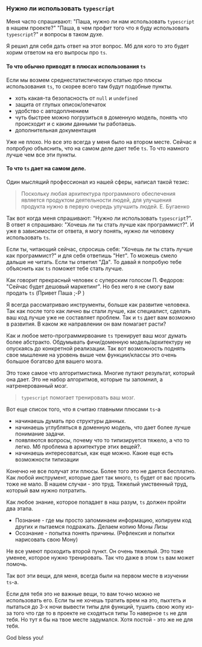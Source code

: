 ### Нужно ли использовать `typescript`

Меня часто спрашивают:
"Паша, нужно ли нам использовать `typescript` в нашем проекте?"
"Паша, в чем профит того что я буду использовать `typescript`?"
и вопросы в таком духе.

Я решил для себя дать ответ на этот вопрос.
Мб для кого то это будет хорим ответом на его выпросы про `ts`.


####  То что обычно приводят в плюсах использования `ts`
Если мы возмем среднестатистическую статью про плюсы использования `ts`,
то скорее всего там будут подобные пункты.
* хоть какая-та безопасность от `null` и `undefined`
* защита от глупых описок/опечаток
* удобство с автодоплнением
* чуть быстрее можно погрузиться в доменную модель, понять что происходит и с каким данными ты работаешь.
* дополнительная документация

Уже не плохо.
Но все это всегда у меня было на втором месте.
Сейчас я попробую объяснить, что на самом деле дает тебе `ts`.
То что намного лучше чем все эти пункты.

#### То что `ts` дает на самом деле.
Один мыслящий профессионал из нашей сферы, написал такой тезис:

> Поскольку любая архитектура программного обеспечения является продуктом деятельности людей, для улучшения продукта нужно в первую очередь улучшить людей.
Е. Бугаенко

Так вот когда меня спрашивают: "Нужно ли использовать `typescript`?".
В ответ я спрашиваю: "Хочешь ли ты стать лучше как программист?".
И уже в зависимости от ответа, я могу понять, нужно ли человеку использовать `ts`.

Если ты, читающий сейчас, спросишь себя: "Хочешь ли ты стать лучше как программист?" и для себя ответишь "Нет". То можешь смело дальше не читать. Если ты ответил "Да". То давай я попробую тебе объяснить как `ts` поможет тебе стать лучше.

Как говорит прекрасный человек с суперским голосом П. Федоров: "Сейчас будет дешовый маркетинг". Но без него я не смогу вам продать `ts` (Привет Паша ;-P )

Я всегда рассматриваю инструменты, больше как развитие человека.
Так как после того как лично вы стали лучше, как специалист, сделать ваш код лучше уже не составляет проблем.
Так и `ts` дает вам возможно в развития.
В каком же направлении он вам помагает расти?

Как и любое мето-программирвоание `ts` тренирует ваш мозг думать более абстракто.
Обдумывать фичи/доменную модель/архитектуру не опускаясь до конкретной реализации.
Так вот возможность поднять свое мышление на уровень выше чем функции/классы это очень большое богатсво для вашего мозга.

Это тоже самое что алгоритмистика. Многие путают результат, который она дает.
Это не набор алгоритмов, которые ты запомнил, а натренерованный мозг.

> `typescript` помогает тренировать ваш мозг.

Вот еще список того, что я считаю главными плюсами `ts`-а
* начинаешь думать про структуры данных.
* начинаешь углубляться в доменную модель, что дает более лучше понимание задачи.
* появляются вопросы, почему что то типизируется тяжело, а что то легко. Мб проблема в архитектуре этих вещей?.
* начинаешь интересоватсья, как еще можно. Какие еще есть возможности типизации

Конечно не все получат эти плюсы.
Более того это не дается бесплатно. 
Как любой инструмент, которые дает так много, `ts` будет от вас просить тоже не мало.
В нашем случаи - это труд. Тяжелый умственный труд, который вам нужно потратить.

Как любое знание, которое попадает в наш разум, `ts` должен пройти два этапа. 
* Познание - где мы просто запоминаем информацию, копируем код других и пытаемся подражать. Делаем копию Моны Лизы
* Осознание - попытка понять причины. (Рефлексия и попытки нарисовать свою Мону)

Не все умеют проходить второй пункт. Он очень тяжелый.
Это тоже уменее, которое нужно тренировать.
Так что даже в этом `ts` вам может помочь.

Так вот эти вещи, для меня, всегда были на первом месте в изучении `ts`-а.

Если для тебя это не важные вещи, то вам точно можно не использовать его.
Если ты не хочешь тратить врем на это, пыхтеть и пытаться до 3-х ночи вывести типы для функций, тушить свою жопу из-за того что где то в проекте не сходяться типы
То наверное `ts` не для тебя.
Но тут я бы на твое месте задумался.
Хотя постой - это же не для тебя.

God bless you!
